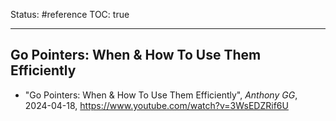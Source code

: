 Status: #reference
TOC: true

---

## Go Pointers: When & How To Use Them Efficiently

* "Go Pointers: When & How To Use Them Efficiently", *Anthony GG*, 2024-04-18, https://www.youtube.com/watch?v=3WsEDZRif6U
